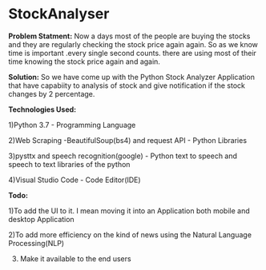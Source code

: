 # StockAnalyser

**Problem Statment:**
Now a days most of the people are buying the stocks and they are regularly checking the stock price  again again. 
                  So as we know time is important .every single second counts. there are using most of their time knowing the stock price again  and again. 

**Solution:** 
So we have come up with the Python Stock Analyzer Application that have  capabiity to analysis of stock and 
          give notification if the stock changes by 2 percentage. 
          
**Technologies Used:**

1)Python 3.7 - Programming Language 

2)Web Scraping -BeautifulSoup(bs4) and request API - Python Libraries 

3)pysttx and speech recognition(google) - Python text to speech and speech to text libraries of the python 

4)Visual Studio Code - Code Editor(IDE)

**Todo:**

1)To add the UI to it. I mean moving it into an Application both mobile and desktop Application 

2)To add more efficiency on the kind of news using the Natural Language Processing(NLP) 

3) Make it available to the end users
